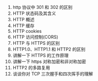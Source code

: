 1. http 协议中 301 和 302 的区别
2. HTTP 状态码及其含义
3. HTTP 概述
4. HTTP 缓存
5. HTTP cookies
6. HTTP 访问控制(CORS)
7. HTTP 与 HTTPS 的区别
8. HTTP1.0、HTTP1.1 和 HTTP2 的区别
9. 讲解一下 HTTPS 的工作原理
10. 讲解一下 https 对称加密和非对称加密
11. HTTP2 的多路复用
12. 谈谈你对 TCP 三次握手和四次挥手的理解
